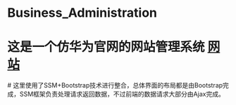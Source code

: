 # Business_Administration

# 这是一个仿华为官网的网站管理系统 <a href="http://39.108.180.196:8080/Business_Administration/page/userIndex/huaweiEnterprise.jsp">网站
 </a>
# 这里使用了SSM+Bootstrap技术进行整合，总体界面的布局都是由Bootstrap完成，SSM框架负责处理请求返回数据，不过前端的数据请求大部分由Ajax完成。

